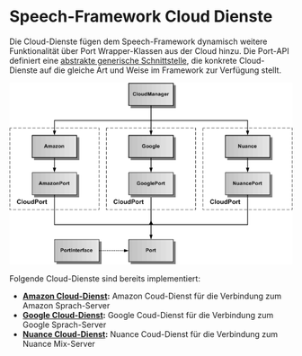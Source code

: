 # Speech-Framework Cloud Dienste

Die Cloud-Dienste fügen dem Speech-Framework dynamisch weitere Funktionalität über Port Wrapper-Klassen aus der Cloud hinzu. Die Port-API definiert eine [abstrakte generische Schnittstelle](./CloudPort.md), die konkrete Cloud-Dienste auf die gleiche Art und Weise im Framework zur Verfügung stellt.

![Cloud-Architektur](./Cloud-1.gif)

Folgende Cloud-Dienste sind bereits implementiert:

* **[Amazon Cloud-Dienst](./amazon/Amazon.md):** Amazon Coud-Dienst für die Verbindung zum Amazon Sprach-Server
* **[Google Cloud-Dienst](./google/Google.md):** Google Coud-Dienst für die Verbindung zum Google Sprach-Server
* **[Nuance Cloud-Dienst](./nuance/Nuance.md):** Nuance Coud-Dienst für die Verbindung zum Nuance Mix-Server

